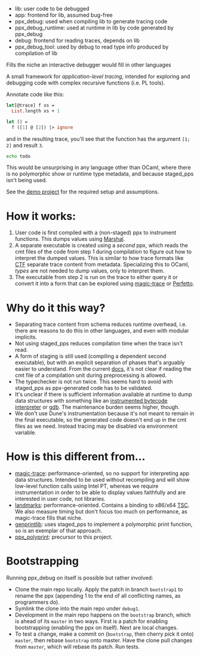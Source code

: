 
- lib: user code to be debugged
- app: frontend for lib, assumed bug-free
- ppx_debug: used when compiling lib to generate tracing code
- ppx_debug_runtime: used at runtime in lib by code generated by ppx_debug
- debug: frontend for reading traces, depends on lib
- ppx_debug_tool: used by debug to read type info produced by compilation of lib

Fills the niche an interactive debugger would fill in other languages

A small framework for _application-level tracing_, intended for exploring and debugging code with complex recursive functions (i.e. PL tools).

Annotate code like this:

```ocaml
let[@trace] f xs =
  List.length xs + 1

let () =
  f ([1] @ [2]) |> ignore
```

and in the resulting trace, you'll see that the function has the argument `[1; 2]` and result `3`.

```bash
echo todo
```

This would be unsurprising in any language other than OCaml, where there is no polymorphic show or runtime type metadata, and because staged_pps isn't being used.

See the [demo project](demo) for the required setup and assumptions.

# How it works:

1. User code is first compiled with a (non-staged) ppx to instrument functions. This dumps values using [Marshal](https://ocaml.org/api/Stdlib.Marshal.html).
2. A separate executable is created using a _second_ ppx, which reads the cmt files of the code from step 1 during compilation to figure out how to interpret the dumped values. This is similar to how trace formats like [CTF](https://diamon.org/ctf/) separate trace content from metadata. Specializing this to OCaml, _types_ are not needed to dump values, only to interpret them.
3. The executable from step 2 is run on the trace to either query it or convert it into a form that can be explored using [magic-trace](https://magic-trace.org/) or [Perfetto](https://ui.perfetto.dev/).

# Why do it this way?

- Separating trace content from schema reduces runtime overhead, i.e. there are reasons to do this in other languages, and even with modular implicits.
- Not using staged_pps reduces compilation time when the trace isn't read.
- A form of staging is still used (compiling a dependent second executable), but with an explicit separation of phases that's arguably easier to understand. From the current [docs](https://dune.readthedocs.io/en/stable/concepts.html#preprocessing-specification), it's not clear if reading the cmt file of a compilation unit during preprocessing is allowed.
- The typechecker is not run twice. This seems hard to avoid with staged_pps as ppx-generated code has to be validated.
- It's unclear if there is sufficient information available at runtime to dump data structures with something like an [instrumented bytecode interpreter](https://ocaml.org/releases/4.14/htmlman/instrumented-runtime.html) or [gdb](https://mshinwell.github.io/libmonda/). The maintenance burden seems higher, though.
- We don't use Dune's instrumentation because it's not meant to remain in the final executable, so the generated code doesn't end up in the cmt files as we need. Instead tracing may be disabled via environment variable.

# How is this different from...

- [magic-trace](https://github.com/janestreet/magic-trace): performance-oriented, so no support for interpreting app data structures. Intended to be used without recompiling and will show low-level function calls using Intel PT, whereas we require instrumentation in order to be able to display values faithfully and are interested in user code, not libraries.
- [landmarks](https://github.com/LexiFi/landmarks): performance-oriented. Contains a binding to x86/x64 [TSC](https://github.com/LexiFi/landmarks#the-clock-function). We also measure timing but don't focus too much on performance, as magic-trace fills that niche.
- [genprintlib](https://github.com/progman1/genprintlib): uses staged_pps to implement a polymorphic print function, so is an exemplar of that approach.
- [ppx_polyprint](https://github.com/dariusf/ppx_polyprint): precursor to this project.

<!--
https://github.com/EduardoRFS/typedppxlib
https://github.com/chetmurthy/typpx

https://github.com/krohrer/caml-inspect
https://github.com/ocaml-batteries-team/batteries-included/blob/master/src/batPervasives.ml
-->

# Bootstrapping

Running ppx_debug on itself is possible but rather involved:

- Clone the main repo locally. Apply the patch in branch `bootstrap1` to rename the ppx (appending 1 to the end of all conflicting names, as programmers do).
- Symlink the clone into the main repo under `debug1`.
- Development in the main repo happens on the `bootstrap` branch, which is ahead of its `master` in two ways. First is a patch for enabling bootstrapping (enabling the ppx on itself). Next are local changes.
- To test a change, make a commit on (`bootstrap`, then cherry pick it onto) `master`, then rebase `bootstrap` onto master. Have the clone pull changes from `master`, which will rebase its patch. Run tests.
